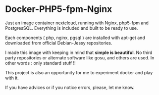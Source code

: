 # Docker-PHP5-fpm-Nginx
Just an image container nextcloud, running with Nginx, php5-fpm and PostgresSQL.
Everything is included and built to be ready to use.

Each components ( php, nginx, pgsql ) are installed with apt-get and downloaded from official Debian-Jessy repositories.

I made this image with keeping in mind that <strong>simple is beautiful</strong>.
No third party repositories or alternate software like gosu, and others are used.
In other words : only standard stuff !!

This project is also an opportunity for me to experiment docker and play with it.

If you have advices or if you notice errors, please, let me know.